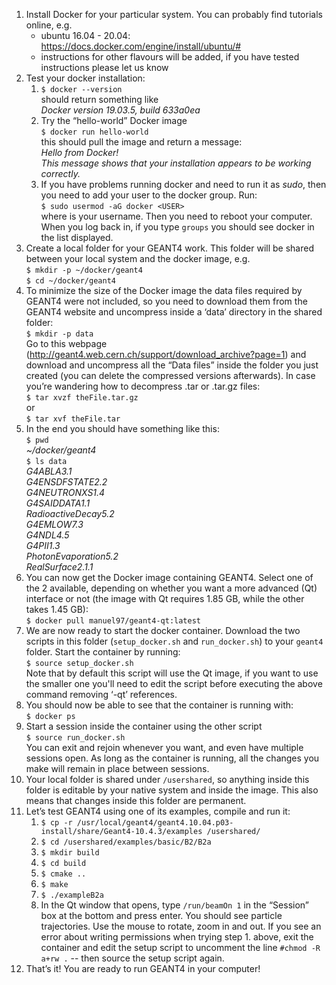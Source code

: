 1. Install Docker for your particular system. You can probably find tutorials online, e.g. 
    * ubuntu 16.04 - 20.04: https://docs.docker.com/engine/install/ubuntu/#
    * instructions for other flavours will be added, if you have tested instructions please let us know
2. Test your docker installation:
    1. `$ docker --version`<br>
    should return something like <br>
    _Docker version 19.03.5, build 633a0ea_
    2. Try the “hello-world” Docker image <br>
    `$ docker run hello-world` <br>
    this should pull the image and return a message: <br>
    _Hello from Docker!_ <br>
    _This message shows that your installation appears to be working correctly._
    3. If you have problems running docker and need to run it as _sudo_, then you need to add your user to the docker group. Run:<br>
    `$ sudo usermod -aG docker <USER>` <br>
    where <USER> is your username. Then you need to reboot your computer. When you log back in, if you type `groups` you should see docker in the list displayed.
3. Create a local folder for your GEANT4 work. This folder will be shared between your local system and the docker image, e.g. <br>
    `$ mkdir -p ~/docker/geant4` <br>
    `$ cd ~/docker/geant4`
4. To minimize the size of the Docker image the data files required by GEANT4 were not included, so you need to download them from the GEANT4 website and uncompress inside a ‘data’ directory in the shared folder: <br>
    `$ mkdir -p data` <br>
    Go to this webpage (http://geant4.web.cern.ch/support/download_archive?page=1) and download and uncompress all the “Data files” inside the folder you just created (you can delete the compressed versions afterwards). In case you’re wandering how to decompress .tar or .tar.gz files: <br>
    `$ tar xvzf theFile.tar.gz` <br>
    or <br>
    `$ tar xvf theFile.tar`
5. In the end you should have something like this: <br>
    `$ pwd` <br>
    _~/docker/geant4_ <br>
    `$ ls data` <br>
    _G4ABLA3.1 <br>
    G4ENSDFSTATE2.2 <br>
    G4NEUTRONXS1.4 <br>
    G4SAIDDATA1.1 <br>
    RadioactiveDecay5.2 <br>
    G4EMLOW7.3 <br>
    G4NDL4.5 <br>
    G4PII1.3 <br>
    PhotonEvaporation5.2 <br>
    RealSurface2.1.1_ <br>
6. You can now get the Docker image containing GEANT4. Select one of the 2 available, depending on whether you want a more advanced (Qt) interface or not (the image with Qt requires 1.85 GB, while the other takes 1.45 GB): <br>
    `$ docker pull manuel97/geant4-qt:latest` <br>
7. We are now ready to start the docker container. Download the two scripts in this folder (`setup_docker.sh` and `run_docker.sh`) to your `geant4` folder. Start the container by running: <br>
    `$ source setup_docker.sh` <br>
    Note that by default this script will use the Qt image, if you want to use the smaller one you'll need to edit the script before executing the above command removing ‘-qt’ references.
8. You should now be able to see that the container is running with: <br>
    `$ docker ps`
9. Start a session inside the container using the other script <br>
    `$ source run_docker.sh` <br>
    You can exit and rejoin whenever you want, and even have multiple sessions open. As long as the container is running, all the changes you make will remain in place between sessions.
10. Your local folder is shared under `/usershared`, so anything inside this folder is editable by your native system and inside the image. This also means that changes inside this folder are permanent.
11. Let’s test GEANT4 using one of its examples, compile and run it: <br>
    1. `$ cp -r /usr/local/geant4/geant4.10.04.p03-install/share/Geant4-10.4.3/examples /usershared/`
    2. `$ cd /usershared/examples/basic/B2/B2a`
    3. `$ mkdir build`
    4. `$ cd build`
    5. `$ cmake ..`
    6. `$ make`
    7. `$ ./exampleB2a`
    8. In the Qt window that opens, type `/run/beamOn 1` in the “Session” box at the bottom and press enter. You should see particle trajectories. Use the mouse to rotate, zoom in and out.
    If you see an error about writing permissions when trying step 1. above, exit the container and edit the setup script to uncomment the line `#chmod -R a+rw .` -- then source the setup script again.
12. That’s it! You are ready to run GEANT4 in your computer!
